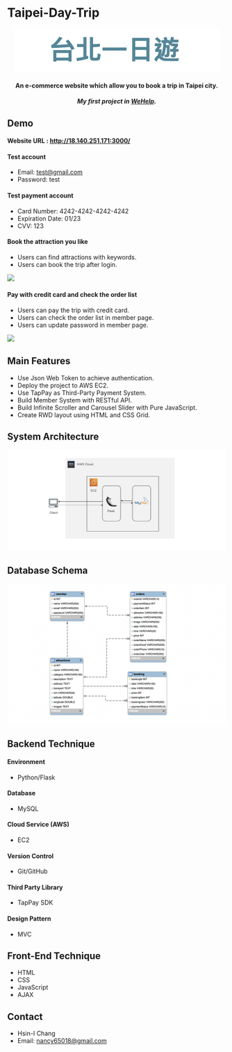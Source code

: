 # Taipei-Day-Trip

<div align="center">
  <a href="http://18.140.251.171:3000/">
    <img src="app/static/img/logo.png"/>
  </a>
  <h4>An e-commerce website which allow you to book a trip in Taipei city.</h4>
  <h5>My first project in <a href="https://training.pada-x.com/wehelp/">WeHelp</a>.</h5>
</div>

## Demo
#### Website URL : http://18.140.251.171:3000/
#### Test account
- Email: test@gmail.com
- Password: test

#### Test payment account
- Card Number: 4242-4242-4242-4242
- Expiration Date: 01/23
- CVV: 123
    
#### Book the attraction you like
- Users can find attractions with keywords.
- Users can book the trip after login.
<img src="app/static/img/home.gif"/>
  
#### Pay with credit card and check the order list
- Users can pay the trip with credit card.
- Users can check the order list in member page.
- Users can update password in member page. 
<img src="app/static/img/order.gif"/>
    
## Main Features
- Use Json Web Token to achieve authentication.
- Deploy the project to AWS EC2.
- Use TapPay as Third-Party Payment System.
- Build Member System with RESTful API.
- Build Infinite Scroller and Carousel Slider with Pure JavaScript.
- Create RWD layout using HTML and CSS Grid.


## System Architecture
<img src="app/static/img/structure.png"/>
    
## Database Schema
<img src="app/static/img/db.png"/>
    
## Backend Technique
#### Environment
- Python/Flask

#### Database
- MySQL

#### Cloud Service (AWS)
- EC2

#### Version Control
- Git/GitHub

#### Third Party Library 
- TapPay SDK

#### Design Pattern
- MVC

## Front-End Technique
- HTML
- CSS
- JavaScript
- AJAX

## Contact
- Hsin-I Chang
- Email: nancy65018@gmail.com
